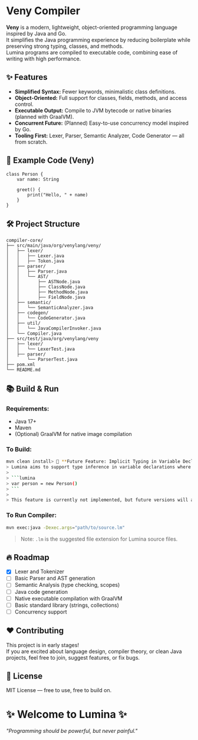 # Veny Compiler

**Veny** is a modern, lightweight, object-oriented programming language inspired by Java and Go.  
It simplifies the Java programming experience by reducing boilerplate while preserving strong typing, classes, and methods.  
Lumina programs are compiled to executable code, combining ease of writing with high performance.

## ✨ Features

- **Simplified Syntax:** Fewer keywords, minimalistic class definitions.
- **Object-Oriented:** Full support for classes, fields, methods, and access control.
- **Executable Output:** Compile to JVM bytecode or native binaries (planned with GraalVM).
- **Concurrent Future:** (Planned) Easy-to-use concurrency model inspired by Go.
- **Tooling First:** Lexer, Parser, Semantic Analyzer, Code Generator — all from scratch.

## 🚀 Example Code (Veny)

```lumina
class Person {
    var name: String

    greet() {
        print("Hello, " + name)
    }
}
```

## 🛠 Project Structure

```
compiler-core/
├── src/main/java/org/venylang/veny/
│   ├── lexer/
│   │   ├── Lexer.java
│   │   ├── Token.java
│   ├── parser/
│   │   ├── Parser.java
│   │   └── AST/
│   │       ├── ASTNode.java
│   │       ├── ClassNode.java
│   │       ├── MethodNode.java
│   │       ├── FieldNode.java
│   ├── semantic/
│   │   └── SemanticAnalyzer.java
│   ├── codegen/
│   │   └── CodeGenerator.java
│   ├── util/
│   │   └── JavaCompilerInvoker.java
│   └── Compiler.java
├── src/test/java/org/venylang/veny
│   ├── lexer/
│   │   └── LexerTest.java
│   ├── parser/
│       └── ParserTest.java
├── pom.xml
└── README.md
```

## 📚 Build & Run

### Requirements:

- Java 17+
- Maven
- (Optional) GraalVM for native image compilation

### To Build:

```bash
mvn clean install> 🧠 **Future Feature: Implicit Typing in Variable Declarations**  
> Lumina aims to support type inference in variable declarations where the type is obvious from the initializer, such as:  
>  
> ```lumina
> var person = new Person()
> ```  
>  
> This feature is currently not implemented, but future versions will allow omitting the type when it can be clearly inferred at compile time.

```

### To Run Compiler:

```bash
mvn exec:java -Dexec.args="path/to/source.lm"
```

> Note: `.lm` is the suggested file extension for Lumina source files.

## 🔥 Roadmap

- [x] Lexer and Tokenizer
- [ ] Basic Parser and AST generation
- [ ] Semantic Analysis (type checking, scopes)
- [ ] Java code generation
- [ ] Native executable compilation with GraalVM
- [ ] Basic standard library (strings, collections)
- [ ] Concurrency support

## ❤️ Contributing

This project is in early stages!  
If you are excited about language design, compiler theory, or clean Java projects, feel free to join, suggest features, or fix bugs.

## 📄 License

MIT License — free to use, free to build on.

# ✨ Welcome to Lumina ✨
*"Programming should be powerful, but never painful."*
